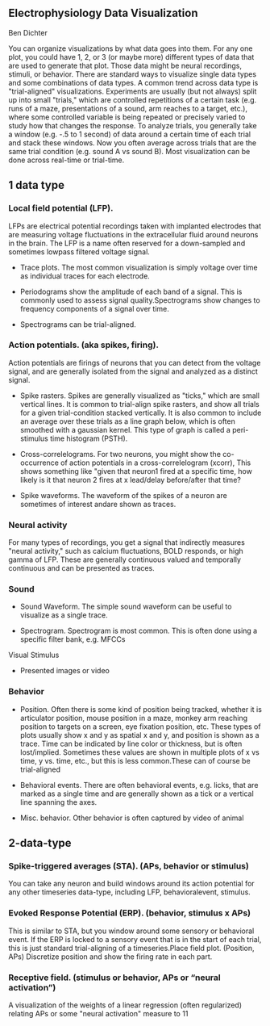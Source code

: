 ## Electrophysiology Data Visualization

Ben Dichter

You can organize visualizations by what data goes into them. For any one plot, you could have 1, 2, or 3 (or maybe more) different types of data that are used to generate that plot. Those data might be neural recordings, stimuli, or behavior. There are standard ways to visualize single data types and some combinations of data types. A common trend across data type is "trial-aligned" visualizations. Experiments are usually (but not always) split up into small "trials," which are controlled repetitions of a certain task (e.g. runs of a maze, presentations of a sound, arm reaches to a target, etc.), where some controlled variable is being repeated or precisely varied to study how that changes the response. To analyze trials, you generally take a window (e.g. -.5 to 1 second) of data around a certain time of each trial and stack these windows. Now you often average across trials that are the same trial condition (e.g. sound A vs sound B). Most visualization can be done across real-time or trial-time.

## 1 data type

### Local field potential (LFP).

LFPs are electrical potential recordings taken with implanted electrodes that are measuring voltage fluctuations in the extracellular fluid around neurons in the brain. The LFP is a name often reserved for a down-sampled and sometimes lowpass filtered voltage signal.

* Trace plots. The most common visualization is simply voltage over time as individual traces for each electrode.

* Periodograms show the amplitude of each band of a signal. This is commonly used to assess signal quality.Spectrograms show changes to frequency components of a signal over time. 

* Spectrograms can be trial-aligned.


### Action potentials. (aka spikes, firing).

Action potentials are firings of neurons that you can detect from the voltage signal, and are generally isolated from the signal and analyzed as a distinct signal.

* Spike rasters. Spikes are generally visualized as "ticks," which are small vertical lines. It is common to trial-align spike rasters, and show all trials for a given trial-condition stacked vertically. It is also common to include an average over these trials as a line graph below, which is often smoothed with a gaussian kernel. This type of graph is called a peri-stimulus time histogram (PSTH).

* Cross-correlelograms. For two neurons, you might show the co-occurrence of action potentials in a cross-correlelogram (xcorr), This shows something like "given that neuron1 fired at a specific time, how likely is it that neuron 2 fires at x lead/delay before/after that time?

* Spike waveforms. The waveform of the spikes of a neuron are sometimes of interest andare shown as traces.

### Neural activity

For many types of recordings, you get a signal that indirectly measures "neural activity," such as calcium fluctuations, BOLD responds, or high gamma of LFP. These are generally continuous valued and temporally continuous and can be presented as traces.

### Sound

* Sound Waveform. The simple sound waveform can be useful to visualize as a single trace.

* Spectrogram. Spectrogram is most common. This is often done using a specific filter bank, e.g. MFCCs

Visual Stimulus

* Presented images or video

### Behavior

* Position. Often there is some kind of position being tracked, whether it is articulator position, mouse position in a maze, monkey arm reaching position to targets on a screen, eye fixation position, etc. These types of plots usually show x and y as spatial x and y, and position is shown as a trace. Time can be indicated by line color or thickness, but is often lost/implied. Sometimes these values are shown in multiple plots of x vs time, y vs. time, etc., but this is less common.These can of course be trial-aligned

* Behavioral events. There are often behavioral events, e.g. licks, that are marked as a single time and are generally shown as a tick or a vertical line spanning the axes.

* Misc. behavior. Other behavior is often captured by video of animal

## 2-data-type

### Spike-triggered averages (STA). (APs, behavior or stimulus)

You can take any neuron and build windows around its action potential for any other timeseries data-type, including LFP, behavioralevent, stimulus.

### Evoked Response Potential (ERP). (behavior, stimulus x APs)

This is similar to STA, but you window around some sensory or behavioral event. If the ERP is locked to a sensory event that is in the start of each trial, this is just standard trial-aligning of a timeseries.Place field plot. (Position, APs) Discretize position and show the firing rate in each part.

### Receptive field. (stimulus or behavior, APs or “neural activation”)

A visualization of the weights of a linear regression (often regularized) relating APs or some "neural activation" measure to 11